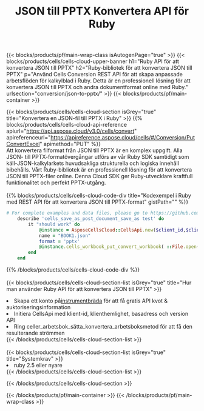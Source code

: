 ﻿---
title:  JSON till PPTX Konvertera API för Ruby
description:  Använder Aspose.Cells Cloud SDK för Ruby för att konvertera fil i JSON-format till fil i PPTX-format.
url: /sv/ruby/conversion/json-to-pptx/
---
{{< blocks/products/pf/main-wrap-class isAutogenPage="true" >}}
{{< blocks/products/cells/cells-cloud-upper-banner h1="Ruby API för att konvertera JSON till PPTX" h2="Ruby-bibliotek för att konvertera JSON till PPTX" p="Använd Cells Conversion REST API för att skapa anpassade arbetsflöden för kalkylblad i Ruby. Detta är en professionell lösning för att konvertera JSON till PPTX och andra dokumentformat online med Ruby." urlsection="conversion/json-to-pptx/" >}}
{{< blocks/products/pf/main-container >}}

{{< blocks/products/cells/cells-cloud-section isGrey="true" title="Konvertera en JSON-fil till PPTX i Ruby" >}}
{{% blocks/products/cells/cells-cloud-api-reference apiurl="https://api.aspose.cloud/v3.0/cells/convert" apireferenceurl="https://apireference.aspose.cloud/cells/#/Conversion/PutConvertExcel" apimethod="PUT" %}}
<br/>
Att konvertera filformat från JSON till PPTX är en komplex uppgift. Alla JSON- till PPTX-formatövergångar utförs av vår Ruby SDK samtidigt som käll-JSON-kalkylarkets huvudsakliga strukturella och logiska innehåll bibehålls. Vårt Ruby-bibliotek är en professionell lösning för att konvertera JSON till PPTX-filer online. Denna Cloud SDK ger Ruby-utvecklare kraftfull funktionalitet och perfekt PPTX-utgång.
<br/>
<br/>
{{% blocks/products/cells/cells-cloud-code-div title="Kodexempel i Ruby med REST API för att konvertera JSON till PPTX-format" gistPath="" %}}
 
```ruby
# For complete examples and data files, please go to https://github.com/aspose-cells-cloud/aspose-cells-cloud-ruby/
    describe 'cells_save_as_post_document_save_as test' do
        it "should work" do
            @instance = AsposeCellsCloud::CellsApi.new($client_id,$client_secret,"v3.0","https://api.aspose.cloud/")
            name = "BOOK1.json"
            format = 'pptx'
            @instance.cells_workbook_put_convert_workbook( ::File.open(File.expand_path("data/"+name),"r")  {|io| io.read(io.size) },{:format=>format})     
        end
    end
```
 
{{% /blocks/products/cells/cells-cloud-code-div %}}
<br/>
<br/>
{{< blocks/products/cells/cells-cloud-section-list isGrey="true" title="Hur man använder Ruby API för att konvertera JSON till PPTX" >}}
<li> Skapa ett konto på<a href="https://dashboard.aspose.cloud/">instrumentbräda</a> för att få gratis API kvot & auktoriseringsinformation</li>
<li>Initiera CellsApi med klient-id, klienthemlighet, basadress och version API</li>
<li>Ring celler_arbetsbok_sätta_konvertera_arbetsboksmetod för att få den resulterande strömmen</li>
{{< /blocks/products/cells/cells-cloud-section-list >}}
<br/>
<br/>
{{< blocks/products/cells/cells-cloud-section-list isGrey="true" title="Systemkrav" >}}
<li>ruby 2.5 eller nyare</li>
{{< /blocks/products/cells/cells-cloud-section-list >}}

{{< /blocks/products/cells/cells-cloud-section >}}

{{< /blocks/products/pf/main-container >}}
{{< /blocks/products/pf/main-wrap-class >}}
